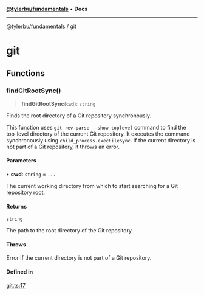 [**@tylerbu/fundamentals**](README.md) • **Docs**

***

[@tylerbu/fundamentals](README.md) / git

# git

## Functions

### findGitRootSync()

> **findGitRootSync**(`cwd`): `string`

Finds the root directory of a Git repository synchronously.

This function uses `git rev-parse --show-toplevel` command to find the top-level directory
of the current Git repository. It executes the command synchronously using `child_process.execFileSync`.
If the current directory is not part of a Git repository, it throws an error.

#### Parameters

• **cwd**: `string` = `...`

The current working directory from which to start searching for a Git repository root.

#### Returns

`string`

The path to the root directory of the Git repository.

#### Throws

Error If the current directory is not part of a Git repository.

#### Defined in

[git.ts:17](https://github.com/tylerbutler/tools-monorepo/blob/main/packages/fundamentals/src/git.ts#L17)
